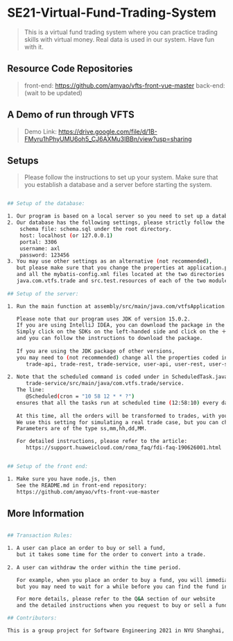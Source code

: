 # SE21-Virtual-Fund-Trading-System
> This is a virtual fund trading system where you can practice trading skills with virtual money. Real data is used in our system. Have fun with it. 

## Resource Code Repositories
> front-end: https://github.com/amyao/vfts-front-vue-master
> back-end: (wait to be updated)

## A Demo of run through VFTS
> Demo Link: https://drive.google.com/file/d/1B-FMyru1hPhyUMU6oh5_CJ6AXMu3IBBn/view?usp=sharing

## Setups
> Please follow the instructions to set up your system. Make sure that you establish a database and a server before starting the system.

``` bash

## Setup of the database:

1. Our program is based on a local server so you need to set up a database before running the program. 
2. Our database has the following settings, please strictly follow the properties for a smooth installation:
	schema file: schema.sql under the root directory.
	host: localhost (or 127.0.0.1)
	portal: 3306
	username: axl
	password: 123456	
3. You may use other settings as an alternative (not recommended), 
   but please make sure that you change the properties at application.properties under the assembly directory 
   and all the mybatis-config.xml files located at the two directories: 
   java.com.vtfs.trade and src.test.resources of each of the two modules (trade-service and order-service). 
	
## Setup of the server:

1. Run the main function at assembly/src/main/java.com/vtfsApplication.java to start the server. 

   Please note that our program uses JDK of version 15.0.2. 
   If you are using IntelliJ IDEA, you can download the package in the Project Structure section. 
   Simply click on the SDKs on the left-handed side and click on the ＋ sign on the left corner, 
   and you can follow the instructions to download the package.
   
   If you are using the JDK package of other versions, 
   you may need to (not recommended) change all the properties coded in the following six pop.xml files：
      trade-api, trade-rest, trade-service, user-api, user-rest, user-service, respectively.
      
2. Note that the scheduled command is coded under in ScheduledTask.java under directory:
      trade-service/src/main/java/com.vtfs.trade/service.
   The line:
      @Scheduled(cron = "10 58 12 * * ?")
   ensures that all the tasks run at scheduled time (12:58:10) every day. 
   
   At this time, all the orders will be transformed to trades, with your yield calculated and updated. 
   We use this setting for simulating a real trade case, but you can change the parameters as you wish for fun. 
   Parameters are of the type ss,mm,hh,dd,MM. 

   For detailed instructions, please refer to the article:
      https://support.huaweicloud.com/roma_faq/fdi-faq-190626001.html 


## Setup of the front end:

1. Make sure you have node.js, then
   See the README.md in front-end repository: 
   https://github.com/amyao/vfts-front-vue-master

```

## More Information

``` bash

## Transaction Rules:

1. A user can place an order to buy or sell a fund, 
   but it takes some time for the order to convert into a trade.
   
2. A user can withdraw the order within the time period. 

   For example, when you place an order to buy a fund, you will immediately see your order record,
   but you may need to wait for a while before you can find the fund in your holding list. 

   For more details, please refer to the Q&A section of our website 
   and the detailed instructions when you request to buy or sell a fund. 

## Contributors:

This is a group project for Software Engineering 2021 in NYU Shanghai, by Amy, Axl, Sunny and Zixiao.

```
